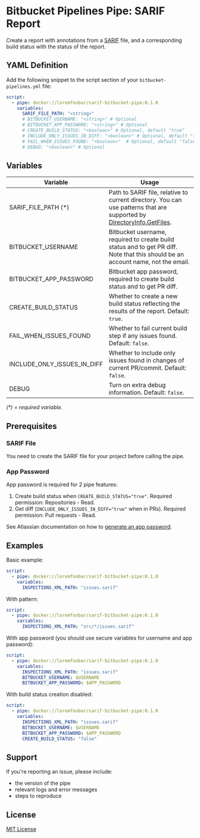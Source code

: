 ﻿# Bitbucket Pipelines Pipe: SARIF Report

Create a report with annotations from a [SARIF](https://sarifweb.azurewebsites.net/)
file, and a corresponding build status with the status of the report.

## YAML Definition

Add the following snippet to the script section of your `bitbucket-pipelines.yml` file:

```yaml
script:
  - pipe: docker://loremfoobar/sarif-bitbucket-pipe:0.1.0
    variables:
      SARIF_FILE_PATH: "<string>"
      # BITBUCKET_USERNAME: "<string>" # Optional
      # BITBUCKET_APP_PASSWORD: "<string>" # Optional
      # CREATE_BUILD_STATUS: "<boolean>" # Optional, default "true"
      # INCLUDE_ONLY_ISSUES_IN_DIFF: "<boolean>" # Optional, default "false"
      # FAIL_WHEN_ISSUES_FOUND: "<boolean>"  # Optional, default "false"
      # DEBUG: "<boolean>" # Optional
```

## Variables

| Variable                    | Usage                                                                                                                                                                                                 |
|-----------------------------|-------------------------------------------------------------------------------------------------------------------------------------------------------------------------------------------------------|
| SARIF_FILE_PATH (\*)        | Path to SARIF file, relative to current directory. You can use patterns that are supported by [DirectoryInfo.GetFiles](https://docs.microsoft.com/en-us/dotnet/api/system.io.directoryinfo.getfiles). |
| BITBUCKET_USERNAME          | Bitbucket username, required to create build status and to get PR diff. Note that this should be an account name, not the email.                                                                      |
| BITBUCKET_APP_PASSWORD      | Bitbucket app password, required to create build status and to get PR diff.                                                                                                                           |
| CREATE_BUILD_STATUS         | Whether to create a new build status reflecting the results of the report. Default: `true`.                                                                                                           |
| FAIL_WHEN_ISSUES_FOUND      | Whether to fail current build step if any issues found. Default: `false`.                                                                                                                             |
| INCLUDE_ONLY_ISSUES_IN_DIFF | Whether to include only issues found in changes of current PR/commit. Default: `false`.                                                                                                               |
| DEBUG                       | Turn on extra debug information. Default: `false`.                                                                                                                                                    |

_(\*) = required variable._

## Prerequisites

### SARIF File

You need to create the SARIF file for your project before calling the pipe.

### App Password

App password is required for 2 pipe features:

1. Create build status when `CREATE_BUILD_STATUS="true"`. Required permission: Repositories - Read.
2. Get diff (`INCLUDE_ONLY_ISSUES_IN_DIFF="true"` when in PRs). Required permission: Pull requests - Read.

See Atlassian documentation on how
to [generate an app password](https://confluence.atlassian.com/bitbucket/app-passwords-828781300.html).

## Examples

Basic example:

```yaml
script:
  - pipe: docker://loremfoobar/sarif-bitbucket-pipe:0.1.0
    variables:
      INSPECTIONS_XML_PATH: "issues.sarif"
```

With pattern:

```yaml
script:
  - pipe: docker://loremfoobar/sarif-bitbucket-pipe:0.1.0
    variables:
      INSPECTIONS_XML_PATH: "src/*/issues.sarif"
```

With app password (you should use secure variables for username and app
password):

```yaml
script:
  - pipe: docker://loremfoobar/sarif-bitbucket-pipe:0.1.0
    variables:
      INSPECTIONS_XML_PATH: "issues.sarif"
      BITBUCKET_USERNAME: $USERNAME
      BITBUCKET_APP_PASSWORD: $APP_PASSWORD
```

With build status creation disabled:

```yaml
script:
  - pipe: docker://loremfoobar/sarif-bitbucket-pipe:0.1.0
    variables:
      INSPECTIONS_XML_PATH: "issues.sarif"
      BITBUCKET_USERNAME: $USERNAME
      BITBUCKET_APP_PASSWORD: $APP_PASSWORD
      CREATE_BUILD_STATUS: "false"
```

## Support

If you're reporting an issue, please include:

- the version of the pipe
- relevant logs and error messages
- steps to reproduce

## License

[MIT License](LICENSE)
